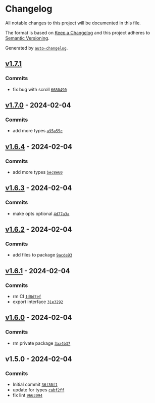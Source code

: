 # Changelog

All notable changes to this project will be documented in this file.

The format is based on [Keep a Changelog](https://keepachangelog.com/en/1.0.0/)
and this project adheres to [Semantic Versioning](https://semver.org/spec/v2.0.0.html).

Generated by [`auto-changelog`](https://github.com/CookPete/auto-changelog).

## [v1.7.1](https://github.com/nichoth/single-page/compare/v1.7.0...v1.7.1)

### Commits

- fix bug with scroll [`6680490`](https://github.com/nichoth/single-page/commit/6680490027d15c8f52c9e76cfbd91b24f37db162)

## [v1.7.0](https://github.com/nichoth/single-page/compare/v1.6.4...v1.7.0) - 2024-02-04

### Commits

- add more types [`a95a55c`](https://github.com/nichoth/single-page/commit/a95a55cc94f756335c0a1cf5b08c797704fd4c2d)

## [v1.6.4](https://github.com/nichoth/single-page/compare/v1.6.3...v1.6.4) - 2024-02-04

### Commits

- add more types [`bec8e60`](https://github.com/nichoth/single-page/commit/bec8e6069d913e37204043cd887624a9a8bb140a)

## [v1.6.3](https://github.com/nichoth/single-page/compare/v1.6.2...v1.6.3) - 2024-02-04

### Commits

- make opts optional [`4d77a3a`](https://github.com/nichoth/single-page/commit/4d77a3a12b019134f9f27438daaeb29d337495dd)

## [v1.6.2](https://github.com/nichoth/single-page/compare/v1.6.1...v1.6.2) - 2024-02-04

### Commits

- add files to package [`9acde93`](https://github.com/nichoth/single-page/commit/9acde9399e638efa8d1c0f8a55d49dce03c3cf8d)

## [v1.6.1](https://github.com/nichoth/single-page/compare/v1.6.0...v1.6.1) - 2024-02-04

### Commits

- rm CI [`1d8d7ef`](https://github.com/nichoth/single-page/commit/1d8d7efea9f052e794d7db59363fcc294ab6e1ef)
- export interface [`31e3292`](https://github.com/nichoth/single-page/commit/31e32922c5d9bdadf1b00a70b5c399a13915e47e)

## [v1.6.0](https://github.com/nichoth/single-page/compare/v1.5.0...v1.6.0) - 2024-02-04

### Commits

- rm private package [`3aa4b37`](https://github.com/nichoth/single-page/commit/3aa4b37ae143be0ac8643938e445e4c3d6b01258)

## v1.5.0 - 2024-02-04

### Commits

- Initial commit [`36f30f1`](https://github.com/nichoth/single-page/commit/36f30f128988b253591f5b4767b4f32337203510)
- update for types [`cabf2ff`](https://github.com/nichoth/single-page/commit/cabf2ffdb13811bbc6d85d4b00d53b3906bb5d45)
- fix lint [`9663094`](https://github.com/nichoth/single-page/commit/9663094565e8a2b774d90451a31b3310f3d45a9e)
